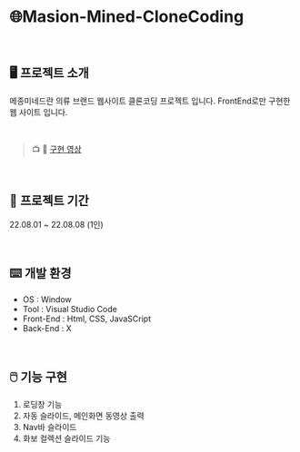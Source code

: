 # 🌐Masion-Mined-CloneCoding

<br>

## 🖥️ 프로젝트 소개
메종미네드란 의류 브랜드 웹사이트 클론코딩 프로젝트 입니다. 
FrontEnd로만 구현한 웹 사이트 입니다.

<br>

> 📺 🎥 [구현 영상](https://drive.google.com/file/d/18bP6AHX7o_yM4BhmFJHR2rVx2iR1hczb/view?usp=sharing)

<br>

## 📅 프로젝트 기간
22.08.01 ~ 22.08.08 (1인)

<br>

## ⌨️ 개발 환경
* OS : Window
* Tool : Visual Studio Code
* Front-End : Html, CSS, JavaSCript
* Back-End : X

<br>

## 🖱️ 기능 구현
1. 로딩창 기능
2. 자동 슬라이드, 메인화면 동영상 출력
3. Nav바 슬라이드
4. 화보 컬렉션 슬라이드 기능



